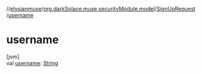 //[elysianmuse](../../../index.md)/[org.darkSolace.muse.securityModule.model](../index.md)/[SignUpRequest](index.md)
/[username](username.md)

# username

[jvm]\
val [username](username.md): [String](https://kotlinlang.org/api/latest/jvm/stdlib/kotlin/-string/index.html)
